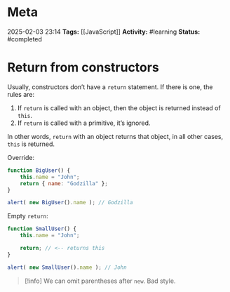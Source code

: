 # Meta
2025-02-03 23:14
**Tags:** [[JavaScript]]
**Activity:** #learning 
**Status:** #completed 

# Return from constructors

Usually, constructors don’t have a `return` statement. If there is one, the rules are:
1. If `return` is called with an object, then the object is returned instead of `this`.
2. If `return` is called with a primitive, it’s ignored.

In other words, `return` with an object returns that object, in all other cases, `this` is returned.

Override:
```JavaScript title:example.js
function BigUser() {
	this.name = "John";
	return { name: "Godzilla" };
}

alert( new BigUser().name ); // Godzilla
```

Empty `return`:
```JavaScript title:example.js
function SmallUser() {
	this.name = "John";

	return; // <-- returns this
}

alert( new SmallUser().name ); // John
```

> [!info] We can omit parentheses after `new`. Bad style.
